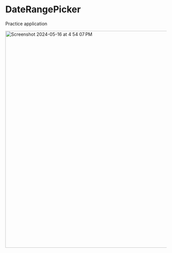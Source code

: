 # DateRangePicker
Practice application 

<img width="676" alt="Screenshot 2024-05-16 at 4 54 07 PM" src="https://github.com/simple-sifu/DateRangePicker/assets/36891099/083d520b-e25d-4cde-89c6-08a1d53fa42a">
